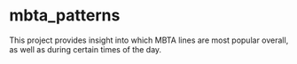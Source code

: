 # mbta_patterns

This project provides insight into which MBTA lines are most popular overall, as well as during certain times of the day.

